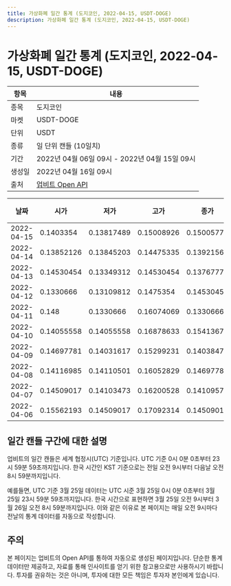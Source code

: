```yaml
---
title: 가상화폐 일간 통계 (도지코인, 2022-04-15, USDT-DOGE)
description: 가상화폐 일간 통계 (도지코인, 2022-04-15, USDT-DOGE)
---
```



가상화폐 일간 통계 (도지코인, 2022-04-15, USDT-DOGE)
===

|항목|내용|
|--|--|
|종목|도지코인|
|마켓|USDT-DOGE|
|단위|USDT|
|종류|일 단위 캔들 (10일치)|
|기간|2022년 04월 06일 09시 - 2022년 04월 15일 09시|
|생성일|2022년 04월 16일 09시|
|출처|[업비트 Open API](https://docs.upbit.com)|


|날짜|시가|저가|고가|종가|비고|
|--|--|--|--|--|--|
|2022-04-15|0.1403354|0.13817489|0.15008926|0.1500577|    |
|2022-04-14|0.13852126|0.13845203|0.14475335|0.13921567|    |
|2022-04-13|0.14530454|0.13349312|0.14530454|0.13767778|    |
|2022-04-12|0.1330666|0.13109812|0.1475354|0.14530454|    |
|2022-04-11|0.148|0.1330666|0.16074069|0.1330666|    |
|2022-04-10|0.14055558|0.14055558|0.16878633|0.15413672|    |
|2022-04-09|0.14697781|0.14031617|0.15299231|0.14038473|    |
|2022-04-08|0.14116985|0.14110501|0.16052829|0.14697781|    |
|2022-04-07|0.14509017|0.14103473|0.16200528|0.14109579|    |
|2022-04-06|0.15562193|0.14509017|0.17092314|0.14509017|    |


일간 캔들 구간에 대한 설명
---


업비트의 일간 캔들은 세계 협정시(UTC) 기준입니다. 
UTC 기준 0시 0분 0초부터 23시 59분 59초까지입니다. 
한국 시간인 KST 기준으로는 전일 오전 9시부터 다음날 오전 8시 59분까지입니다. 


예를들면, UTC 기준 3월 25일 데이터는 UTC 시준 3월 25일 0시 0분 0초부터 3월 25일 23시 59분 59초까지입니다. 
한국 시간으로 표현하면 3월 25일 오전 9시부터 3월 26일 오전 8시 59분까지입니다. 
이와 같은 이유로 본 페이지는 매일 오전 9시마다 전날의 통계 데이터를 자동으로 작성합니다. 


주의
---


본 페이지는 업비트의 Open API를 통하여 자동으로 생성된 페이지입니다. 
단순한 통계 데이터만 제공하고, 자료를 통해 인사이트를 얻기 위한 참고용으로만 사용하시기 바랍니다. 
투자를 권유하는 것은 아니며, 투자에 대한 모든 책임은 투자자 본인에게 있습니다. 
